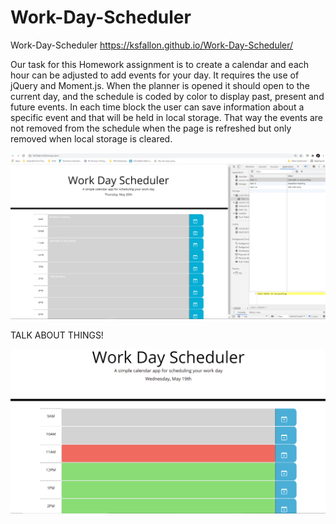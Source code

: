 # Work-Day-Scheduler
Work-Day-Scheduler
https://ksfallon.github.io/Work-Day-Scheduler/

Our task for this Homework assignment is to create a calendar and each hour can be adjusted to add events for your day. It requires the use of jQuery and Moment.js.
When the planner is opened it should open to the current day, and the schedule is coded by color to display past, present and future events. In each time block the user can save information about a specific event and that will be held in local storage. That way the events are not removed from the schedule when the page is refreshed but only removed when local storage is cleared.

![Local-Storage](https://github.com/ksfallon/Work-Day-Scheduler/blob/main/images%26gifs/pageWithLocalStorage.png)

TALK ABOUT THINGS!

![Hour-Colors](https://github.com/ksfallon/Work-Day-Scheduler/blob/main/images%26gifs/WebsiteShowingTime.png)